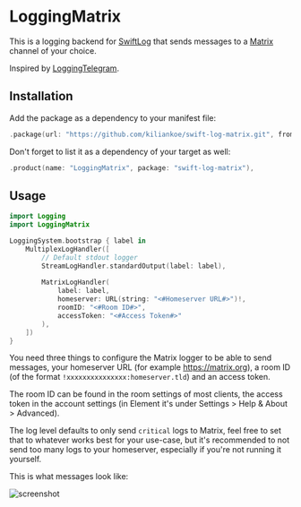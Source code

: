 # LoggingMatrix 

This is a logging backend for [SwiftLog](https://github.com/apple/swift-log) that sends messages to a [Matrix](https://matrix.org) channel of your choice.

Inspired by [LoggingTelegram](https://github.com/stevapple/swift-log-telegram).

## Installation

Add the package as a dependency to your manifest file:

```swift
.package(url: "https://github.com/kiliankoe/swift-log-matrix.git", from: <#current#>)
```

Don't forget to list it as a dependency of your target as well:

```swift
.product(name: "LoggingMatrix", package: "swift-log-matrix"),
```

## Usage

```swift
import Logging
import LoggingMatrix

LoggingSystem.bootstrap { label in
    MultiplexLogHandler([
        // Default stdout logger
        StreamLogHandler.standardOutput(label: label),
        
        MatrixLogHandler(
            label: label,
            homeserver: URL(string: "<#Homeserver URL#>")!,
            roomID: "<#Room ID#>",
            accessToken: "<#Access Token#>"
        ),
    ])
}
```

You need three things to configure the Matrix logger to be able to send messages, your homeserver URL (for example https://matrix.org), a room ID (of the format `!xxxxxxxxxxxxxxx:homeserver.tld`) and an access token.

The room ID can be found in the room settings of most clients, the access token in the account settings (in Element it's under Settings > Help & About > Advanced).

The log level defaults to only send `critical` logs to Matrix, feel free to set that to whatever works best for your use-case, but it's recommended to not send too many logs to your homeserver, especially if you're not running it yourself.

This is what messages look like:

![screenshot](https://user-images.githubusercontent.com/2625584/227747613-b1a08d79-71d8-4338-b020-f2f6de87ec4d.png)
